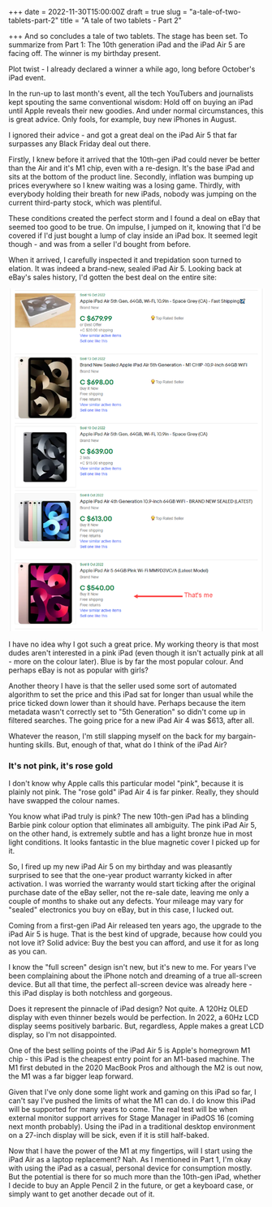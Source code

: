 +++
date = 2022-11-30T15:00:00Z
draft = true
slug = "a-tale-of-two-tablets-part-2"
title = "A tale of two tablets - Part 2"

+++
And so concludes a tale of two tablets. The stage has been set. To summarize from Part 1: The 10th generation iPad and the iPad Air 5 are facing off. The winner is my birthday present.

Plot twist - I already declared a winner a while ago, long before October's iPad event.

In the run-up to last month's event, all the tech YouTubers and journalists kept spouting the same conventional wisdom: Hold off on buying an iPad until Apple reveals their new goodies. And under normal circumstances, this is great advice. Only fools, for example, buy new iPhones in August.

I ignored their advice - and got a great deal on the iPad Air 5 that far surpasses any Black Friday deal out there.

<!--more-->

Firstly, I knew before it arrived that the 10th-gen iPad could never be better than the Air and it's M1 chip, even with a re-design. It's the base iPad and sits at the bottom of the product line. Secondly, inflation was bumping up prices everywhere so I knew waiting was a losing game. Thirdly, with everybody holding their breath for new iPads, nobody was jumping on the current third-party stock, which was plentiful.

These conditions created the perfect storm and I found a deal on eBay that seemed too good to be true. On impulse, I jumped on it, knowing that I'd be covered if I'd just bought a lump of clay inside an iPad box. It seemed legit though - and was from a seller I'd bought from before.

When it arrived, I carefully inspected it and trepidation soon turned to elation. It was indeed a brand-new, sealed iPad Air 5. Looking back at eBay's sales history, I'd gotten the best deal on the entire site:

![](/images/ataleoftwotabletsimage.png)

I have no idea why I got such a great price. My working theory is that most dudes aren't interested in a pink iPad (even though it isn't actually pink at all - more on the colour later). Blue is by far the most popular colour. And perhaps eBay is not as popular with girls?

Another theory I have is that the seller used some sort of automated algorithm to set the price and this iPad sat for longer than usual while the price ticked down lower than it should have. Perhaps because the item metadata wasn't correctly set to "5th Generation" so didn't come up in filtered searches. The going price for a new iPad Air 4 was $613, after all.

Whatever the reason, I'm still slapping myself on the back for my bargain-hunting skills. But, enough of that, what do I think of the iPad Air?

### It's not pink, it's rose gold

I don't know why Apple calls this particular model "pink", because it is plainly not pink. The "rose gold" iPad Air 4 is far pinker. Really, they should have swapped the colour names.

You know what iPad truly is pink? The new 10th-gen iPad has a blinding Barbie pink colour option that eliminates all ambiguity. The pink iPad Air 5, on the other hand, is extremely subtle and has a light bronze hue in most light conditions. It looks fantastic in the blue magnetic cover I picked up for it.

So, I fired up my new iPad Air 5 on my birthday and was pleasantly surprised to see that the one-year product warranty kicked in after activation. I was worried the warranty would start ticking after the original purchase date of the eBay seller, not the re-sale date, leaving me only a couple of months to shake out any defects. Your mileage may vary for "sealed" electronics you buy on eBay, but in this case, I lucked out.

Coming from a first-gen iPad Air released ten years ago, the upgrade to the iPad Air 5 is huge. That is the best kind of upgrade, because how could you not love it? Solid advice: Buy the best you can afford, and use it for as long as you can.

I know the "full screen" design isn't new, but it's new to me. For years I've been complaining about the iPhone notch and dreaming of a true all-screen device. But all that time, the perfect all-screen device was already here - this iPad display is both notchless and gorgeous.

Does it represent the pinnacle of iPad design? Not quite. A 120Hz OLED display with even thinner bezels would be perfection. In 2022, a 60Hz LCD display seems positively barbaric. But, regardless, Apple makes a great LCD display, so I'm not disappointed.

One of the best selling points of the iPad Air 5 is Apple's homegrown M1 chip - this iPad is the cheapest entry point for an M1-based machine. The M1 first debuted in the 2020 MacBook Pros and although the M2 is out now, the M1 was a far bigger leap forward.

Given that I've only done some light work and gaming on this iPad so far, I can't say I've pushed the limits of what the M1 can do. I do know this iPad will be supported for many years to come. The real test will be when external monitor support arrives for Stage Manager in iPadOS 16 (coming next month probably). Using the iPad in a traditional desktop environment on a 27-inch display will be sick, even if it is still half-baked.

Now that I have the power of the M1 at my fingertips, will I start using the iPad Air as a laptop replacement? Nah. As I mentioned in Part 1, I'm okay with using the iPad as a casual, personal device for consumption mostly. But the potential is there for so much more than the 10th-gen iPad, whether I decide to buy an Apple Pencil 2 in the future, or get a keyboard case, or simply want to get another decade out of it.